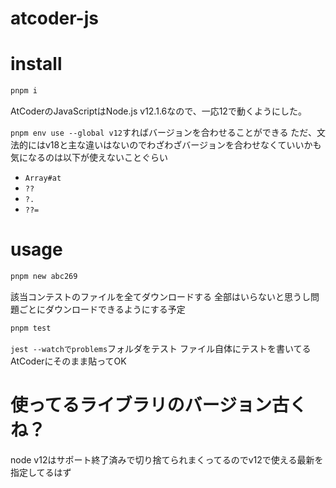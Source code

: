 # atcoder-js

# install

```sh
pnpm i
```

AtCoderのJavaScriptはNode.js v12.1.6なので、一応12で動くようにした。

`pnpm env use --global v12`すればバージョンを合わせることができる
ただ、文法的にはv18と主な違いはないのでわざわざバージョンを合わせなくていいかも
気になるのは以下が使えないことぐらい
- `Array#at`
- `??`
- `?.`
- `??=`

# usage

```sh
pnpm new abc269
```

該当コンテストのファイルを全てダウンロードする
全部はいらないと思うし問題ごとにダウンロードできるようにする予定

```sh
pnpm test
```

`jest --watchでproblems`フォルダをテスト
ファイル自体にテストを書いてる
AtCoderにそのまま貼ってOK

# 使ってるライブラリのバージョン古くね？

node v12はサポート終了済みで切り捨てられまくってるのでv12で使える最新を指定してるはず